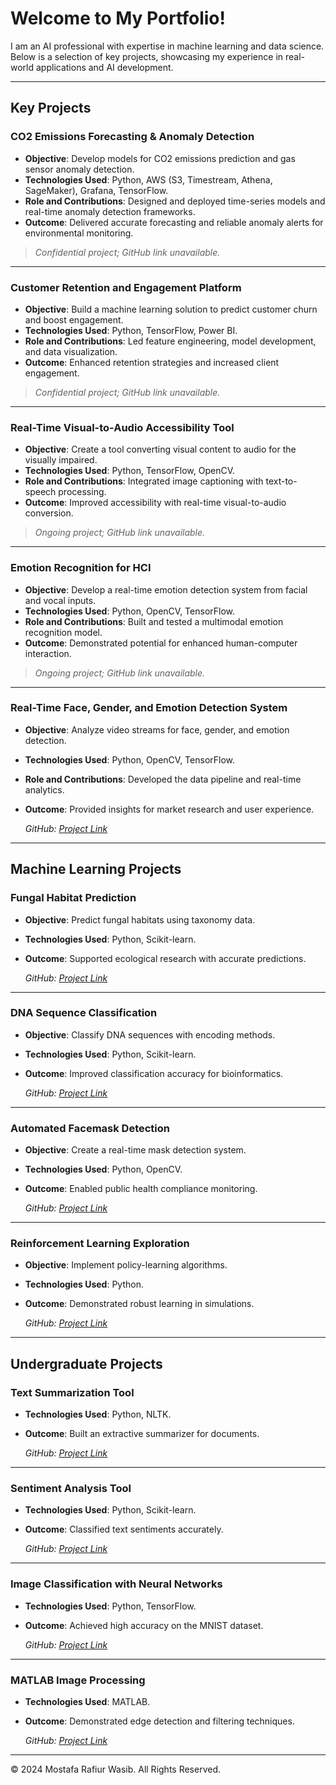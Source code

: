 # Welcome to My Portfolio!

I am an AI professional with expertise in machine learning and data science. Below is a selection of key projects, showcasing my experience in real-world applications and AI development.

---

## Key Projects

### **CO2 Emissions Forecasting & Anomaly Detection**
- **Objective**: Develop models for CO2 emissions prediction and gas sensor anomaly detection.
- **Technologies Used**: Python, AWS (S3, Timestream, Athena, SageMaker), Grafana, TensorFlow.
- **Role and Contributions**: Designed and deployed time-series models and real-time anomaly detection frameworks.
- **Outcome**: Delivered accurate forecasting and reliable anomaly alerts for environmental monitoring.

> *Confidential project; GitHub link unavailable.*

---

### **Customer Retention and Engagement Platform**
- **Objective**: Build a machine learning solution to predict customer churn and boost engagement.
- **Technologies Used**: Python, TensorFlow, Power BI.
- **Role and Contributions**: Led feature engineering, model development, and data visualization.
- **Outcome**: Enhanced retention strategies and increased client engagement.

> *Confidential project; GitHub link unavailable.*

---

### **Real-Time Visual-to-Audio Accessibility Tool**
- **Objective**: Create a tool converting visual content to audio for the visually impaired.
- **Technologies Used**: Python, TensorFlow, OpenCV.
- **Role and Contributions**: Integrated image captioning with text-to-speech processing.
- **Outcome**: Improved accessibility with real-time visual-to-audio conversion.

> *Ongoing project; GitHub link unavailable.*

---

### **Emotion Recognition for HCI**
- **Objective**: Develop a real-time emotion detection system from facial and vocal inputs.
- **Technologies Used**: Python, OpenCV, TensorFlow.
- **Role and Contributions**: Built and tested a multimodal emotion recognition model.
- **Outcome**: Demonstrated potential for enhanced human-computer interaction.

> *Ongoing project; GitHub link unavailable.*

---

### **Real-Time Face, Gender, and Emotion Detection System**
- **Objective**: Analyze video streams for face, gender, and emotion detection.
- **Technologies Used**: Python, OpenCV, TensorFlow.
- **Role and Contributions**: Developed the data pipeline and real-time analytics.
- **Outcome**: Provided insights for market research and user experience.

  *GitHub: [Project Link](https://github.com/mrw-soumik/Real-Time-Face-Age-Gender-and-Emotion-Detection-System)*

---

## Machine Learning Projects

### **Fungal Habitat Prediction**
- **Objective**: Predict fungal habitats using taxonomy data.
- **Technologies Used**: Python, Scikit-learn.
- **Outcome**: Supported ecological research with accurate predictions.

  *GitHub: [Project Link](https://github.com/mrw-soumik/Fungal_Habitat_Prediction)*

---

### **DNA Sequence Classification**
- **Objective**: Classify DNA sequences with encoding methods.
- **Technologies Used**: Python, Scikit-learn.
- **Outcome**: Improved classification accuracy for bioinformatics.

  *GitHub: [Project Link](https://github.com/mrw-soumik/DNA_Sequence_Classification)*

---

### **Automated Facemask Detection**
- **Objective**: Create a real-time mask detection system.
- **Technologies Used**: Python, OpenCV.
- **Outcome**: Enabled public health compliance monitoring.

  *GitHub: [Project Link](https://github.com/mrw-soumik/Automated_Facemask_Detection)*

---

### **Reinforcement Learning Exploration**
- **Objective**: Implement policy-learning algorithms.
- **Technologies Used**: Python.
- **Outcome**: Demonstrated robust learning in simulations.

  *GitHub: [Project Link](https://github.com/mrw-soumik/Reinforcement_Policies)*

---

## Undergraduate Projects

### **Text Summarization Tool**
- **Technologies Used**: Python, NLTK.
- **Outcome**: Built an extractive summarizer for documents.

  *GitHub: [Project Link](https://github.com/mrw-soumik/Text_Summarization_Tool)*

---

### **Sentiment Analysis Tool**
- **Technologies Used**: Python, Scikit-learn.
- **Outcome**: Classified text sentiments accurately.

  *GitHub: [Project Link](https://github.com/mrw-soumik/Sentiment-Analysis-Tool)*

---

### **Image Classification with Neural Networks**
- **Technologies Used**: Python, TensorFlow.
- **Outcome**: Achieved high accuracy on the MNIST dataset.

  *GitHub: [Project Link](https://github.com/mrw-soumik/Neural-Network-for-Image-Classification-using-MNIST-Dataset/tree/main)*

---

### **MATLAB Image Processing**
- **Technologies Used**: MATLAB.
- **Outcome**: Demonstrated edge detection and filtering techniques.

  *GitHub: [Project Link](https://github.com/mrw-soumik/Image-Processing-Edge-Detection-and-Filtering-in-MATLAB/tree/main)*

---

&copy; 2024 Mostafa Rafiur Wasib. All Rights Reserved.
